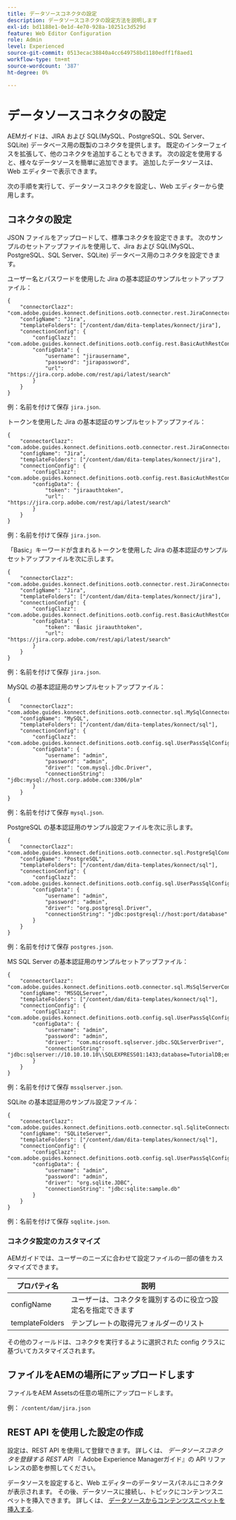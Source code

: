 ```yaml
---
title: データソースコネクタの設定
description: データソースコネクタの設定方法を説明します
exl-id: bd1188e1-0e1d-4e70-928a-10251c3d529d
feature: Web Editor Configuration
role: Admin
level: Experienced
source-git-commit: 0513ecac38840a4cc649758bd1180edff1f8aed1
workflow-type: tm+mt
source-wordcount: '387'
ht-degree: 0%

---
```


# データソースコネクタの設定

AEMガイドは、JIRA および SQL(MySQL、PostgreSQL、SQL Server、SQLite) データベース用の既製のコネクタを提供します。 既定のインターフェイスを拡張して、他のコネクタを追加することもできます。 次の設定を使用すると、様々なデータソースを簡単に追加できます。 追加したデータソースは、Web エディターで表示できます。

次の手順を実行して、データソースコネクタを設定し、Web エディターから使用します。

## コネクタの設定

JSON ファイルをアップロードして、標準コネクタを設定できます。 次のサンプルのセットアップファイルを使用して、Jira および SQL(MySQL、PostgreSQL、SQL Server、SQLite) データベース用のコネクタを設定できます。

ユーザー名とパスワードを使用した Jira の基本認証のサンプルセットアップファイル：

```
{
	"connectorClazz": "com.adobe.guides.konnect.definitions.ootb.connector.rest.JiraConnector",
	"configName": "Jira",
	"templateFolders": ["/content/dam/dita-templates/konnect/jira"],
	"connectionConfig": {
		"configClazz": "com.adobe.guides.konnect.definitions.ootb.config.rest.BasicAuthRestConfig",
		"configData": {
			"username": "jirausername",
			"password": "jirapassword",
			"url": "https://jira.corp.adobe.com/rest/api/latest/search"
		}
	}
}
```

例：名前を付けて保存 `jira.json`.

トークンを使用した Jira の基本認証のサンプルセットアップファイル：

```
{
	"connectorClazz": "com.adobe.guides.konnect.definitions.ootb.connector.rest.JiraConnector",
	"configName": "Jira",
	"templateFolders": ["/content/dam/dita-templates/konnect/jira"],
	"connectionConfig": {
		"configClazz": "com.adobe.guides.konnect.definitions.ootb.config.rest.BasicAuthRestConfig",
		"configData": {
			"token": "jiraauthtoken",
			"url": "https://jira.corp.adobe.com/rest/api/latest/search"
		}
	}
}
```

例：名前を付けて保存 `jira.json`.

「Basic」キーワードが含まれるトークンを使用した Jira の基本認証のサンプルセットアップファイルを次に示します。

```
{
	"connectorClazz": "com.adobe.guides.konnect.definitions.ootb.connector.rest.JiraConnector",
	"configName": "Jira",
	"templateFolders": ["/content/dam/dita-templates/konnect/jira"],
	"connectionConfig": {
		"configClazz": "com.adobe.guides.konnect.definitions.ootb.config.rest.BasicAuthRestConfig",
		"configData": {
			"token": "Basic jiraauthtoken",
			"url": "https://jira.corp.adobe.com/rest/api/latest/search"
		}
	}
}
```

例：名前を付けて保存 `jira.json`.

MySQL の基本認証用のサンプルセットアップファイル：

```
{
	"connectorClazz": "com.adobe.guides.konnect.definitions.ootb.connector.sql.MySqlConnector",
	"configName": "MySQL",
	"templateFolders": ["/content/dam/dita-templates/konnect/sql"],
	"connectionConfig": {
		"configClazz": "com.adobe.guides.konnect.definitions.ootb.config.sql.UserPassSqlConfig",
		"configData": {
			"username": "admin",
			"password": "admin",
			"driver": "com.mysql.jdbc.Driver",
			"connectionString": "jdbc:mysql://host.corp.adobe.com:3306/plm"
		}
	}
}
```

例：名前を付けて保存 `mysql.json`.

PostgreSQL の基本認証用のサンプル設定ファイルを次に示します。

```
{
	"connectorClazz": "com.adobe.guides.konnect.definitions.ootb.connector.sql.PostgreSqlConnector",
	"configName": "PostgreSQL",
	"templateFolders": ["/content/dam/dita-templates/konnect/sql"],
	"connectionConfig": {
		"configClazz": "com.adobe.guides.konnect.definitions.ootb.config.sql.UserPassSqlConfig",
		"configData": {
			"username": "admin",
			"password": "admin",
			"driver": "org.postgresql.Driver",
			"connectionString": "jdbc:postgresql://host:port/database"
		}
	}
}
```

例：名前を付けて保存 `postgres.json`.

MS SQL Server の基本認証用のサンプルセットアップファイル：

```
{
	"connectorClazz": "com.adobe.guides.konnect.definitions.ootb.connector.sql.MsSqlServerConnector",
	"configName": "MSSQLServer",
	"templateFolders": ["/content/dam/dita-templates/konnect/sql"],
	"connectionConfig": {
		"configClazz": "com.adobe.guides.konnect.definitions.ootb.config.sql.UserPassSqlConfig",
		"configData": {
			"username": "admin",
			"password": "admin",
			"driver": "com.microsoft.sqlserver.jdbc.SQLServerDriver",
			"connectionString": "jdbc:sqlserver://10.10.10.10\\SQLEXPRESS01:1433;database=TutorialDB;encrypt=false;trustServerCertificate=true"
		}
	}
}
```

例：名前を付けて保存 `mssqlserver.json`.

SQLite の基本認証用のサンプル設定ファイル：

```
{
	"connectorClazz": "com.adobe.guides.konnect.definitions.ootb.connector.sql.SqliteConnector",
	"configName": "SQLiteServer",
	"templateFolders": ["/content/dam/dita-templates/konnect/sql"],
	"connectionConfig": {
		"configClazz": "com.adobe.guides.konnect.definitions.ootb.config.sql.UserPassSqlConfig",
		"configData": {
			"username": "admin",
			"password": "admin",
			"driver": "org.sqlite.JDBC",
			"connectionString": "jdbc:sqlite:sample.db"
		}
	}
}
```

例：名前を付けて保存 `sqqlite.json`.

### コネクタ設定のカスタマイズ

AEMガイドでは、ユーザーのニーズに合わせて設定ファイルの一部の値をカスタマイズできます。

| プロパティ名 | 説明 |
|---|---|
| configName | ユーザーは、コネクタを識別するのに役立つ設定名を指定できます |
| templateFolders | テンプレートの取得元フォルダーのリスト |

その他のフィールドは、コネクタを実行するように選択された config クラスに基づいてカスタマイズされます。

## ファイルをAEMの場所にアップロードします

ファイルをAEM Assetsの任意の場所にアップロードします。

例：  `/content/dam/jira.json`

## REST API を使用した設定の作成

設定は、REST API を使用して登録できます。 詳しくは、 *データソースコネクタを登録する REST API* 『 Adobe Experience Managerガイド』の API リファレンスの節を参照してください。

データソースを設定すると、Web エディターのデータソースパネルにコネクタが表示されます。 その後、データソースに接続し、トピックにコンテンツスニペットを挿入できます。 詳しくは、 [データソースからコンテンツスニペットを挿入する](../user-guide/web-editor-content-snippet.md).
